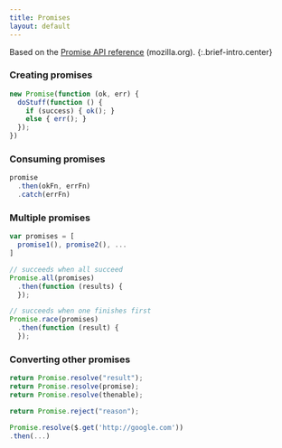 ```yaml
---
title: Promises
layout: default
---
```


Based on the [Promise API reference][promise] (mozilla.org).
{:.brief-intro.center}

[promise]: https://developer.mozilla.org/en-US/docs/Web/JavaScript/Reference/Global_Objects/Promise

### Creating promises

```js
new Promise(function (ok, err) {
  doStuff(function () {
    if (success) { ok(); }
    else { err(); }
  });
})
```

### Consuming promises

```js
promise
  .then(okFn, errFn)
  .catch(errFn)
```

### Multiple promises

```js
var promises = [
  promise1(), promise2(), ...
]

// succeeds when all succeed
Promise.all(promises)
  .then(function (results) {
  });

// succeeds when one finishes first
Promise.race(promises)
  .then(function (result) {
  });
```

### Converting other promises

```js
return Promise.resolve("result");
return Promise.resolve(promise);
return Promise.resolve(thenable);

return Promise.reject("reason");

Promise.resolve($.get('http://google.com'))
.then(...)
```
